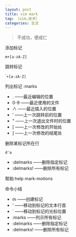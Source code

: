 ```yaml
---
layout: post
title: vim mark
tag: ［vim,技术］
categories: 生活
---
```


>不成功，便成仁


添加标记

`m+[a-zA-Z]`

跳转标记

\``+[a-zA-Z]`

列出标记
:marks

* . ——最近编辑的位置
* 0-9 ——最近使用的文件
* ∧ ——最近插入的位置
* ' ——上一次跳转前的位置
* " ——上一次退出文件时的位置
* [ ——上一次修改的开始处
* ] ——上一次修改的结尾处


删除某标记所在行

`d'a`

* :delmarks ——删除指定标记
* :delmarks! ——删除所有标记

帮助:help mark-motions

命令小结

* m ——创建标记
* ' ——移动到标记的文本行首
* ` ——移动到标记的光标位置
* :marks ——列示所有标记
* :delmarks ——删除指定标记
* :delmarks! ——删除所有标记
